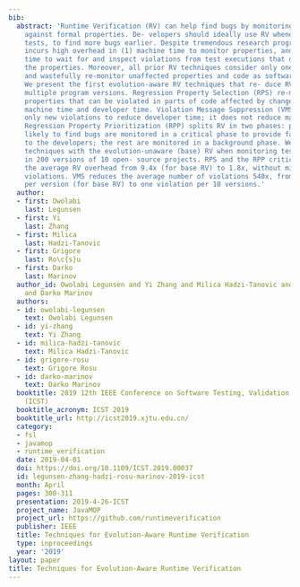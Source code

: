 ```yaml
---
bib:
  abstract: 'Runtime Verification (RV) can help find bugs by monitoring program executions
    against formal properties. De- velopers should ideally use RV whenever they run
    tests, to find more bugs earlier. Despite tremendous research progress, RV still
    incurs high overhead in (1) machine time to monitor properties, and (2) developer
    time to wait for and inspect violations from test executions that do not satisfy
    the properties. Moreover, all prior RV techniques consider only one program version
    and wastefully re-monitor unaffected properties and code as software evolves.
    We present the first evolution-aware RV techniques that re- duce RV overhead across
    multiple program versions. Regression Property Selection (RPS) re-monitors only
    properties that can be violated in parts of code affected by changes, reducing
    machine time and developer time. Violation Message Suppression (VMS) simply shows
    only new violations to reduce developer time; it does not reduce machine time.
    Regression Property Prioritization (RPP) splits RV in two phases: properties more
    likely to find bugs are monitored in a critical phase to provide faster feedback
    to the developers; the rest are monitored in a background phase. We compare our
    techniques with the evolution-unaware (base) RV when monitoring test executions
    in 200 versions of 10 open- source projects. RPS and the RPP critical phase reduce
    the average RV overhead from 9.4x (for base RV) to 1.8x, without missing any new
    violations. VMS reduces the average number of violations 540x, from 54 violations
    per version (for base RV) to one violation per 10 versions.'
  author:
  - first: Owolabi
    last: Legunsen
  - first: Yi
    last: Zhang
  - first: Milica
    last: Hadzi-Tanovic
  - first: Grigore
    last: Ro\c{s}u
  - first: Darko
    last: Marinov
  author_id: Owolabi Legunsen and Yi Zhang and Milica Hadzi-Tanovic and Grigore Rosu
    and Darko Marinov
  authors:
  - id: owolabi-legunsen
    text: Owolabi Legunsen
  - id: yi-zhang
    text: Yi Zhang
  - id: milica-hadzi-tanovic
    text: Milica Hadzi-Tanovic
  - id: grigore-rosu
    text: Grigore Rosu
  - id: darko-marinov
    text: Darko Marinov
  booktitle: 2019 12th IEEE Conference on Software Testing, Validation and Verification
    (ICST)
  booktitle_acronym: ICST 2019
  booktitle_url: http://icst2019.xjtu.edu.cn/
  category:
  - fsl
  - javamop
  - runtime_verification
  date: 2019-04-01
  doi: https://doi.org/10.1109/ICST.2019.00037
  id: legunsen-zhang-hadzi-rosu-marinov-2019-icst
  month: April
  pages: 300-311
  presentation: 2019-4-26-ICST
  project_name: JavaMOP
  project_url: https://github.com/runtimeverification
  publisher: IEEE
  title: Techniques for Evolution-Aware Runtime Verification
  type: inproceedings
  year: '2019'
layout: paper
title: Techniques for Evolution-Aware Runtime Verification
---
```

